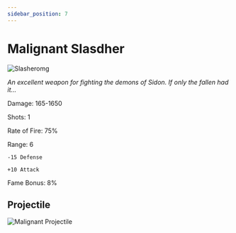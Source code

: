 ```yaml
---
sidebar_position: 7
---
```


# Malignant Slasdher

![Slasheromg](https://vwiki.valorserver.com/api/item/picture/malignant%20slasher)

<i>An excellent weapon for fighting the demons of Sidon. If only the fallen had it...</i>

Damage: 165-1650

Shots: 1

Rate of Fire: 75% 

Range: 6

    -15 Defense
    
    +10 Attack

Fame Bonus: 8%

## Projectile

![Malignant Projectile](https://cdn.discordapp.com/attachments/948363241631916122/954067969359630376/Slasher.gif)
